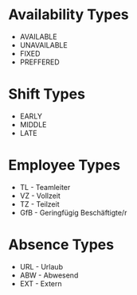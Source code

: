 Availability Types
==================

- AVAILABLE
- UNAVAILABLE
- FIXED
- PREFFERED


Shift Types
===========

- EARLY
- MIDDLE
- LATE


Employee Types
==============

- TL - Teamleiter
- VZ - Vollzeit
- TZ - Teilzeit
- GfB - Geringfügig Beschäftigte/r


Absence Types
==============

- URL - Urlaub
- ABW - Abwesend
- EXT - Extern






